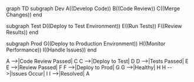 graph TD
  subgraph Dev
    A((Develop Code))
    B((Code Review))
    C((Merge Changes))
  end

  subgraph Test
    D((Deploy to Test Environment))
    E((Run Tests))
    F((Review Results))
  end

  subgraph Prod
    G((Deploy to Production Environment))
    H((Monitor Performance))
    I((Handle Issues))
  end

  A -->|Code Review Passed| C
  C -->|Deploy to Test| D
  D -->|Tests Passed| E
  E -->|Review Passed| F
  F -->|Deploy to Prod| G
  G -->|Healthy| H
  H -->|Issues Occur| I
  I -->|Resolved| A
